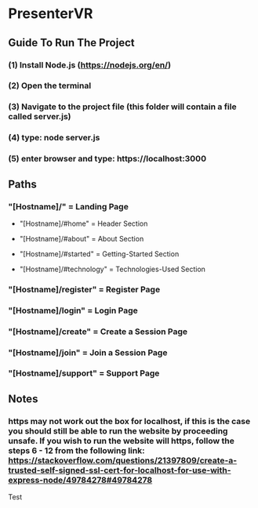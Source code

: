 # PresenterVR

## Guide To Run The Project

### (1) Install Node.js (https://nodejs.org/en/)

### (2) Open the terminal 

### (3) Navigate to the project file (this folder will contain a file called server.js)

### (4) type: node server.js

### (5) enter browser and type: https://localhost:3000

## Paths

###  "[Hostname]/" = Landing Page

* "[Hostname]/#home" = Header Section

* "[Hostname]/#about" = About Section

* "[Hostname]/#started" = Getting-Started Section

* "[Hostname]/#technology" = Technologies-Used Section

### "[Hostname]/register" = Register Page

### "[Hostname]/login" = Login Page

### "[Hostname]/create" = Create a Session Page

### "[Hostname]/join" = Join a Session Page

### "[Hostname]/support" = Support Page

## Notes

### https may not work out the box for localhost, if this is the case you should still be able to run the website by proceeding unsafe. If you wish to run the website will https, follow the steps 6 - 12 from the following link: https://stackoverflow.com/questions/21397809/create-a-trusted-self-signed-ssl-cert-for-localhost-for-use-with-express-node/49784278#49784278

<p>Test</p>

